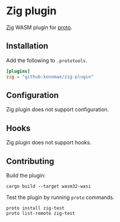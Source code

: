 # Zig plugin

[Zig](https://ziglang.org/) WASM plugin for [proto](https://github.com/moonrepo/proto).

## Installation

Add the following to `.prototools`.

```toml
[plugins]
zig = "github:konomae/zig-plugin"
```

## Configuration

Zig plugin does not support configuration.

## Hooks

Zig plugin does not support hooks.

## Contributing

Build the plugin:

```shell
cargo build --target wasm32-wasi
```

Test the plugin by running `proto` commands.

```shell
proto install zig-test
proto list-remote zig-test
```
